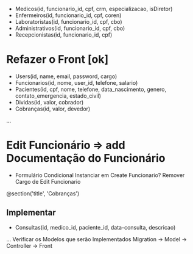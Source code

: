 * Medicos(id, funcionario_id, cpf, crm, especializacao, isDiretor)
* Enfermeiros(id, funcionario_id, cpf, coren)
* Laboratoristas(id, funcionario_id, cpf, cbo)
* Administrativos(id, funcionario_id, cpf, cbo)
* Recepcionistas(id, funcionario_id, cpf)

# Refazer o Front [ok]
 * Users(id, name, email, password, cargo)
 * Funcionarios(id, nome, user_id, telefone, salario)
 * Pacientes(id, cpf, nome, telefone, data_nascimento, genero, contato_emergencia, estado_civil) 
 * Dividas(id, valor, cobrador)
 * Cobranças(id, valor, devedor)

...

# Edit Funcionário => add Documentação do Funcionário
* Formulário Condicional
Instanciar em Create Funcionario?
Remover Cargo de Edit Funcionario

@section('title', 'Cobranças')

## Implementar
* Consultas(id, medico_id, paciente_id, data-consulta, descricao)

... 
Verificar os Modelos que serão Implementados
Migration -> Model -> Controller -> Front

